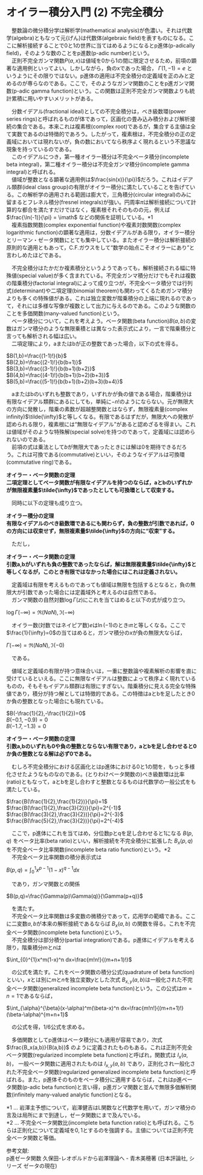 # オイラー積分入門 (2) 不完全積分

　整数論の微分積分学は解析学(mathematical analysis)が色濃い。それは代数学(algebra)ともなって元{げん}は代数体(algebraic field)を表すものになる。ここに解析接続することで0と1の世界に当てはめるようになるとp進体(p-adically field)，そのような数のことをp進数(p-adic number)という。  
　正則不完全ガンマ関数$P(a,x)$は値域を0から1の間に限定させるため，前項の顕著な適用例といってよい。しかしながら，負のxであった場合， $\Gamma(1, -1) = e$ というようにその限りではない。p進体の適用は不完全積分の定義域を正のみと定めるのが専らなのである。ここで，そのようなガンマ関数のことをp進ガンマ関数(p-adic gamma function)という。この関数は正則不完全ガンマ関数よりも統計累積に用いやすいメリットがある。  

　分数イデアル(fractional ideal)としての不完全積分は，べき級数環(power series rings)と呼ばれるものが体であって，区画化の畳み込み積分および解析接続の集合である。本来これは複素根(complex root)であるが，集合する主値は全て実数であるのは特徴的であろう。したがって，複素根は，不完全積分の正の定義域においては現れないが，負の数においてなら秩序よく現れるという不思議な現象を持っているのである。  
　このイデアルにつき，第一種オイラー積分は不完全ベータ積分(incomplete beta integral)，第二種オイラー積分は不完全ガンマ積分(incomplete gamma integral)と呼ばれる。  
　値域が整数となる顕著な適用例は$\frac{sin(x)}{\pi})$だろう。これはイデアル類群(ideal class group)の有限がオイラー積分に満たしていることを告げている。この解析学の適用される範囲は膨大で，三角積分(circular integral)のみに留まるとフレネル積分(fresnel integrals)が強い。円周率$\pi$は解析接続について計算的な都合を満たすだけではなく，複素根それそのものの元，例えば $\frac{\ln(-1)}{\pi} = \imath$ などの関係を証明している。*1  
　複素指数関数(complex exponential function)や複素対数関数(complex logarithmic function)の顕著な適用は，分数イデアルがある限り，オイラー積分とリーマン・ゼータ関数にとても集中している。またオイラー積分は解析接続の原則的な適用ともあって，C.F.ガウスをして“数学の始点こそオイラーにあり”と言わしめたほどである。  

　不完全積分はたかだか複素積分というようであっても，解析接続される幅に特殊値(special value)が多く含まれている。不完全ガンマ積分だけでもそれは複数の階乗積分(factorial integral)によって成り立つが，不完全ベータ積分では行列式(determinant)や二項定理(binomial theorem)も関わってくるためガンマ積分よりも多くの特殊値がある。これは独立変数が階乗積分の上端に現れるのであって，それには多様な写像が複数として出力に与えるのである。このような関数のことを多価関数(many-valued function)という。  
　ベータ積分について，これを考えよう。ベータ関数(beta function)$B(a,b)$の変数はガンマ積分のような無限乗積とは異なった表示式により，一言で階乗積分と言っても解析される幅は広い。  
　二項定理により，aまたはbが正の整数であった場合，以下の式を得る。  

$B(1,b)=\frac{(1-1)!}{b}$  
$B(2,b)=\frac{(2-1)!}{b(b+1)}$  
$B(3,b)=\frac{(3-1)!}{b(b+1)(b+2)}$  
$B(4,b)=\frac{(4-1)!}{b(b+1)(b+2)(b+3)}$  
$B(5,b)=\frac{(5-1)!}{b(b+1)(b+2)(b+3)(b+4)}$  

　aまたはbのいずれも整数であり，いずれかが負の値である場合，階乗積分は有限なイデアル類群にあるにしても，単純に$-n!$のようにならない。元が無限大の方向に発散し，階乗の素数が超越整関数とはならず，無限複素量(complex infinity)$\tilde{\infty}$と等しくなる。有限であるはずだが，無限大への発散が認められる限り，複素根には“無限なイデアル”があると認めざるを得まい。これは値域がそのような特殊解(special solve)を持つのであって，定義域には認められないのである。  
　前項の式は乗法として$b$が無限大であったときには解は0を期待できるだろう。これは可換である(commutative)といい，そのようなイデアルは可換環(commutative ring)である。  

**オイラー・ベータ関数の定理**  
  **二項定理としてベータ関数が有限なイデアルを持つのならば，aとbのいずれかが無限複素量$\tilde{\infty}$であったとしても可換環として収束する。**  

　同時に以下の定理も成り立つ。  

**オイラー積分の定理**  
  **有限なイデアルのべき級数環であるにも関わらず，負の整数が引数であれば，0の方向には収束せず，無限複素量$\tilde{\infty}$の方向に“収束”する。**  

　ただし，  

**オイラー・ベータ関数の定理**  
  **引数a,bがいずれも負の整数であったならば，解は無限複素量$\tilde{\infty}$と等しくなるが，このとき有限ではなかった場合にはこれは定義されない。**  

　定義域は有限を考えるものであっても値域は無限を包括するとなると，負の無限大が引数であった場合には定義域外と考えるのは自然である。  
　ガンマ関数の自然対数$\log\Gamma(z)$にこれを当てはめると以下の式が成り立つ。  

$\log\Gamma(-\infty)= \Re(NaN),\,\Im(-\infty)$  

　オイラー数(対数ではネイピア数)$e$は$\ln(-1)$のとき$\imath\pi$と等しくなる。ここで$\frac{1}{\infty}=0$の当てはめると，ガンマ積分の$x$が負の無限大ならば，  

$\Gamma(-\infty)= \Re(NaN),\,\Im(-0)$  

　である。  

　値域と定義域の有限が持つ意味合いは，一重に整数論や複素解析の影響を直に受けているといえる。ここに無限なイデアルは整数によって秩序よく現れているものの，そもそもイデアル類群は有限にすぎない。階乗積分に見える完全な特殊値であり，積分が持つ解としては特徴的である。この特徴はaとbを足したとき0か負の整数となった場合にも現れている。  

$B(-\frac{1}{2},-\frac{1}{2})=0$  
$B(-0.1,-0.9)=0$  
$B(-1.7,-1.3)=0$  

**オイラー・ベータ関数の定理**  
  **引数a,bのいずれも0や負の整数とならない有限であり，aとbを足し合わせると0か負の整数となる解は必ず0である。**  

　むしろ不完全積分における区画化とはp進体における0と1の間を，もっと多様化させたようなものなのである。(とりわけベータ関数の)べき級数環は比率(ratio)ともなって，aとbを足し合わすと整数となるものは代数学の一般公式をも満たしている。  

$\frac{B(\frac{1}{2},\frac{1}{2})}{\pi}=1$  
$\frac{B(\frac{1}{2},\frac{3}{2})}{\pi}=2^{-1}$  
$\frac{B(\frac{3}{2},\frac{3}{2})}{\pi}=2^{-3}$  
$\frac{B(\frac{5}{2},\frac{3}{2})}{\pi}=2^{-4}$  

　ここで，p進体にこれを当てはめ，分位数pとqを足し合わせると1になる $B(p,q)$ をベータ比率(beta ratio)といい，解析接続を不完全積分に拡張した $B_x(p,q)$ を不完全ベータ比率関数(incomplete beta ratio function)という。*2  
　不完全ベータ比率関数の積分表示式は  

$B(p,q)=\int_{0}^{1}x^{p-1}(1-x)^{q-1}dx$  

　であり，ガンマ関数との関係  

$B(p,q)=\frac{\Gamma(p)\Gamma(q)}{\Gamma(p+q)}$  

　を満たす。  
　不完全ベータ比率関数は多変数の微積分であって，応用学の範疇である。ここに二変数$a,b$が本来の解析接続であるならば $B_x(a,b)$ の関数を得る。これを不完全ベータ関数(incomplete beta function)という。  
　不完全積分は部分積分(partial integration)である。p進体にイデアルを考える限り，階乗積分$m$と$n$は  

$\int_{0}^{1}x^m(1-x)^n dx=\frac{m!n!}{(m+n+1)!}$  

　の公式を満たす。これをベータ関数の積分公式(quadrature of beta function)といい，$x$とは別に$m$と$n$を独立変数$y$とした次式 $B_{x,y}(a, b)$は一般化された不完全ベータ関数(generalized incomplete beta function)という。この公式は$m=n=1$であるならば，  

$\int_{\alpha}^{\beta}(x-\alpha)^m(\beta-x)^n dx=\frac{m!n!}{(m+n+1)!}(\beta-\alpha)^{m+n+1}$  

　の公式を得，1/6公式を求める。  

　多価関数としてp進体はベータ積分にも適用が容易であり，次式 $\frac{B_x(a,b)}{B(a,b)}$ のように定義されたものもある。これは正則不完全ベータ関数(regularized incomplete beta function)と呼ばれ，関数式は $I_x(a,b)$， 一般ベータ関数に適用されたものは $I_{x,y}(a,b)$ であり，正則化され一般化された不完全ベータ関数(regularized generalized incomplete beta function)と呼ばれる。また，p進体そのものをベータ積分に適用するならば，これはp進ベータ関数(p-adic beta function)と言い得，p進ガンマ関数と並んで無限多価解析関数(infinitely many-valued analytic function)となる。  

*1 ... 岩澤主予想について，岩澤健吉はL関数など代数学を用いて，ガンマ積分の言及は局所にまで到達し，ゼータ関数にまで及んでいる。  
*2 ... 不完全ベータ関数比(incomplete beta function ratio)とも呼ばれる。こちらは正則化について定義域を$0, 1$とするのを強調する。主値については正則不完全ベータ関数と等価。  

参考文献:  
p進ゼータ関数 久保田-レオポルドから岩澤理論へ - 青木美穂著 (日本評論社, シリーズ ゼータの現在)  
